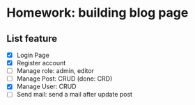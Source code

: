 # Homework: building blog page
## List feature
- [X] Login Page
- [X] Register account
- [ ] Manage role: admin, editor
- [ ] Manage Post: CRUD (done: CRD)
- [X] Manage User: CRUD
- [ ] Send mail: send a mail after update post 
